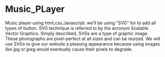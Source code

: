 # Music_PLayer
Music player using html,css,Javascript.
we’ll be using "SVG" for to add all types of button.
SVG technique is referred to by the acronym Scalable Vector Graphics. Simply described, SVGs are a type of graphic image. These photographs are pixel-perfect at all sizes and can be resized. We will use SVGs to give our website a pleasing appearance because using images like jpg or jpeg would eventually cause their pixels to degrade.
